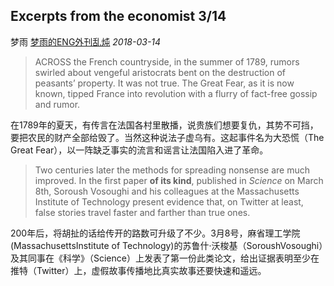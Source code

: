 ## Excerpts from the economist 3/14

梦雨 [梦雨的ENG外刊乱炖](javascript:void(0);) *2018-03-14*

> ACROSS the French countryside, in the summer of 1789, rumors swirled about vengeful aristocrats bent on the destruction of peasants’ property. It was not true. The Great Fear, as it is now known, tipped France into revolution with a flurry of fact-free gossip and rumor.

在1789年的夏天，有传言在法国各村里散播，说贵族们想要复仇，其势不可挡，要把农民的财产全部给毁了。当然这种说法子虚乌有。这起事件名为大恐慌（The Great Fear），以一阵缺乏事实的流言和谣言让法国陷入进了革命。

> Two centuries later the methods for spreading nonsense are much improved. In the first paper **of its kind**, published in *Science* on March 8th, Soroush Vosoughi and his colleagues at the Massachusetts Institute of Technology present evidence that, on Twitter at least, false stories travel faster and farther than true ones.



200年后，将胡扯的话给传开的路数可升级了不少。3月8号，麻省理工学院(MassachusettsInstitute of Technology)的苏鲁什·沃梭基（SoroushVosoughi）及其同事在《科学》（Science）上发表了第一份此类论文，给出证据表明至少在推特（Twitter）上，虚假故事传播地比真实故事还要快速和遥远。









